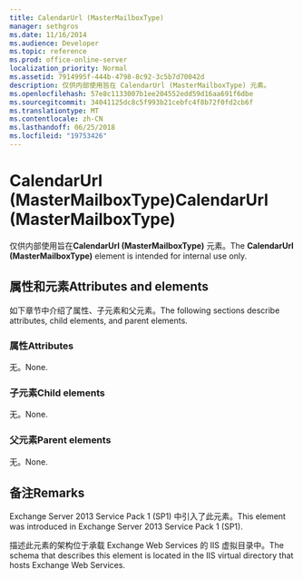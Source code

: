 ```yaml
---
title: CalendarUrl (MasterMailboxType)
manager: sethgros
ms.date: 11/16/2014
ms.audience: Developer
ms.topic: reference
ms.prod: office-online-server
localization_priority: Normal
ms.assetid: 7914995f-444b-4798-8c92-3c5b7d70042d
description: 仅供内部使用旨在 CalendarUrl (MasterMailboxType) 元素。
ms.openlocfilehash: 57e8c1133007b1ee204552edd59d16aa691f6dbe
ms.sourcegitcommit: 34041125dc8c5f993b21cebfc4f8b72f0fd2cb6f
ms.translationtype: MT
ms.contentlocale: zh-CN
ms.lasthandoff: 06/25/2018
ms.locfileid: "19753426"
---
```

# <a name="calendarurl-mastermailboxtype"></a><span data-ttu-id="036f8-103">CalendarUrl (MasterMailboxType)</span><span class="sxs-lookup"><span data-stu-id="036f8-103">CalendarUrl (MasterMailboxType)</span></span>

<span data-ttu-id="036f8-104">仅供内部使用旨在**CalendarUrl (MasterMailboxType)** 元素。</span><span class="sxs-lookup"><span data-stu-id="036f8-104">The **CalendarUrl (MasterMailboxType)** element is intended for internal use only.</span></span> 

## <a name="attributes-and-elements"></a><span data-ttu-id="036f8-105">属性和元素</span><span class="sxs-lookup"><span data-stu-id="036f8-105">Attributes and elements</span></span>

<span data-ttu-id="036f8-106">如下章节中介绍了属性、子元素和父元素。</span><span class="sxs-lookup"><span data-stu-id="036f8-106">The following sections describe attributes, child elements, and parent elements.</span></span>
  
### <a name="attributes"></a><span data-ttu-id="036f8-107">属性</span><span class="sxs-lookup"><span data-stu-id="036f8-107">Attributes</span></span>

<span data-ttu-id="036f8-108">无。</span><span class="sxs-lookup"><span data-stu-id="036f8-108">None.</span></span>
  
### <a name="child-elements"></a><span data-ttu-id="036f8-109">子元素</span><span class="sxs-lookup"><span data-stu-id="036f8-109">Child elements</span></span>

<span data-ttu-id="036f8-110">无。</span><span class="sxs-lookup"><span data-stu-id="036f8-110">None.</span></span>
  
### <a name="parent-elements"></a><span data-ttu-id="036f8-111">父元素</span><span class="sxs-lookup"><span data-stu-id="036f8-111">Parent elements</span></span>

<span data-ttu-id="036f8-112">无。</span><span class="sxs-lookup"><span data-stu-id="036f8-112">None.</span></span>
  
## <a name="remarks"></a><span data-ttu-id="036f8-113">备注</span><span class="sxs-lookup"><span data-stu-id="036f8-113">Remarks</span></span>

<span data-ttu-id="036f8-114">Exchange Server 2013 Service Pack 1 (SP1) 中引入了此元素。</span><span class="sxs-lookup"><span data-stu-id="036f8-114">This element was introduced in Exchange Server 2013 Service Pack 1 (SP1).</span></span>
  
<span data-ttu-id="036f8-115">描述此元素的架构位于承载 Exchange Web Services 的 IIS 虚拟目录中。</span><span class="sxs-lookup"><span data-stu-id="036f8-115">The schema that describes this element is located in the IIS virtual directory that hosts Exchange Web Services.</span></span>
  

